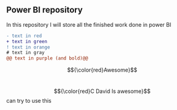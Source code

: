 ## Power BI repository

In this repository I will store all the finished work done in power BI


```diff
- text in red
+ text in green
! text in orange
# text in gray
@@ text in purple (and bold)@@
```
$${\color{red}Awesome}$$



⁠$${\color{red}C David Is awesome}$$ can try to use this
